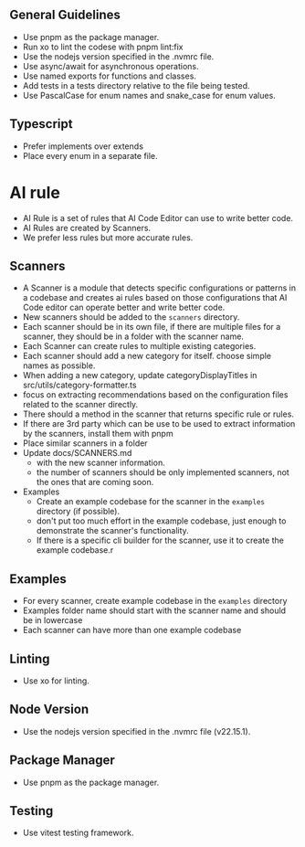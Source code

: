 ## General Guidelines

- Use pnpm as the package manager.
- Run xo to lint the codese with pnpm lint:fix
- Use the nodejs version specified in the .nvmrc file.
- Use async/await for asynchronous operations.
- Use named exports for functions and classes.
- Add tests in a tests directory relative to the file being tested.
- Use PascalCase for enum names and snake_case for enum values.

## Typescript

- Prefer implements over extends
- Place every enum in a separate file.

# AI rule
- AI Rule is a set of rules that AI Code Editor can use to write better code.
- AI Rules are created by Scanners.
- We prefer less rules but more accurate rules.

## Scanners

- A Scanner is a module that detects specific configurations or patterns in a codebase and creates ai rules based on those configurations that AI Code editor can operate better and write better code.
- New scanners should be added to the `scanners` directory.
- Each scanner should be in its own file, if there are multiple files for a scanner, they should be in a folder with the scanner name.
- Each Scanner can create rules to multiple existing categories.
- Each scanner should add a new category for itself. choose simple names as possible.
- When adding a new category, update categoryDisplayTitles in src/utils/category-formatter.ts
- focus on extracting recommendations based on the configuration files related to the scanner directly.
- There should a method in the scanner that returns specific rule or rules.
- If there are 3rd party which can be use to be used to extract information by the scanners, install them with pnpm
- Place similar scanners in a folder
- Update docs/SCANNERS.md
  - with the new scanner information.
  - the number of scanners should be only implemented scanners, not the ones that are coming soon.
- Examples
  - Create an example codebase for the scanner in the `examples` directory (if possible).
  - don't put too much effort in the example codebase, just enough to demonstrate the scanner's functionality.
  - If there is a specific cli builder for the scanner, use it to create the example codebase.r

## Examples

- For every scanner, create example codebase in the `examples` directory
- Examples folder name should start with the scanner name and should be in lowercase
- Each scanner can have more than one example codebase

<!-- PSST-AI-INSTRUCTIONS-START -->

## Linting

- Use xo for linting.

## Node Version

- Use the nodejs version specified in the .nvmrc file (v22.15.1).

## Package Manager

- Use pnpm as the package manager.

## Testing

- Use vitest testing framework.
<!-- PSST-AI-INSTRUCTIONS-END -->
